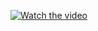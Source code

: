 [![Watch the video](https://i.stack.imgur.com/Vp2cE.png)](https://www.youtube.com/embed/_ulFvQ1z7j8)
